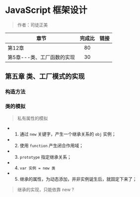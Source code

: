 # JavaScript 框架设计
> 作者：司徒正美

| 章节 | 完成比 | 链接 |
|---|:--:|---|
| 第12章 |80||
| 第5章---类、工厂函数的实现 | 30 | |




## 第五章 类、工厂模式的实现

### 构造方法

### 类的模拟
> 私有属性的模拟
- 1. 通过 `new` 关键字，产生一个继承关系的 `obj` 实例；
- 2. 使用 `function` 产生闭合作用域；
- 3. `prototype` 指定继承关系；
- 4. ```var 实例 = new 类```
- 5. 继承的属性，为动态添加，并非实例诞生后，就固定下来了；

> 继承的实现，只能依靠 new ?

